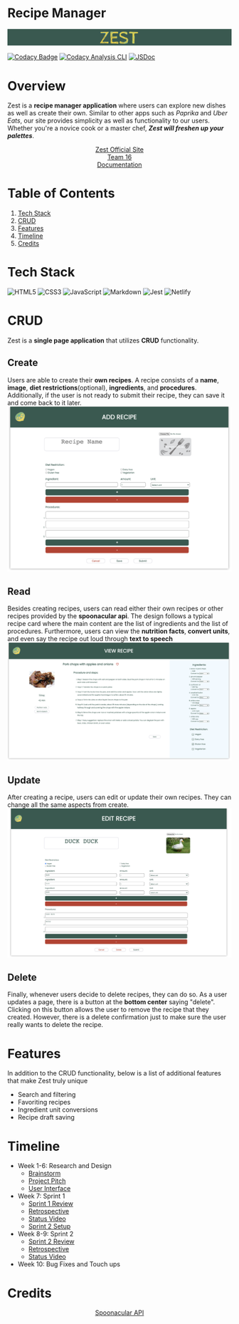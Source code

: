 # Recipe Manager

![Brand Name](./specs/readmeimages/logo.png)

[![Codacy Badge](https://api.codacy.com/project/badge/Grade/fae07a24378648a994a05d7f168bb36b)](https://app.codacy.com/gh/cse110-fa21-group16/cse110-fa21-group16?utm_source=github.com&utm_medium=referral&utm_content=cse110-fa21-group16/cse110-fa21-group16&utm_campaign=Badge_Grade_Settings)
[![Codacy Analysis CLI](https://github.com/cse110-fa21-group16/cse110-fa21-group16/actions/workflows/code_analysis.yml/badge.svg)](https://github.com/cse110-fa21-group16/cse110-fa21-group16/actions/workflows/code_analysis.yml)
[![JSDoc](https://github.com/cse110-fa21-group16/cse110-fa21-group16/actions/workflows/JSDoc.yml/badge.svg)](https://github.com/cse110-fa21-group16/cse110-fa21-group16/actions/workflows/JSDoc.yml)

# Overview 
Zest is a **recipe manager application** where users can explore new dishes as well as create their own. Similar to other apps such as *Paprika* and *Uber Eats*, our site provides simplicity as well as functionality to our users. Whether you're a novice cook or a master chef, ***Zest will freshen up your palettes***. 

<p align="center">
    <a href="https://unruffled-lichterman-185ae7.netlify.app/">Zest Official Site</a>
    <br>
    <a href="admin/team.md">Team 16</a>
    <br>
    <a href="https://cse110-fa21-group16.github.io/index.html">Documentation</a>
</p>

# Table of Contents 
1. [Tech Stack](#tech-stack)
2. [CRUD](#crud)
3. [Features](#features)
4. [Timeline](#timeline)
5. [Credits](#credits)

# Tech Stack
![HTML5](https://img.shields.io/badge/html5-%23E34F26.svg?style=for-the-badge&logo=html5&logoColor=white)
![CSS3](https://img.shields.io/badge/css3-%231572B6.svg?style=for-the-badge&logo=css3&logoColor=white)
![JavaScript](https://img.shields.io/badge/javascript-%23323330.svg?style=for-the-badge&logo=javascript&logoColor=%23F7DF1E)
![Markdown](https://img.shields.io/badge/markdown-%23000000.svg?style=for-the-badge&logo=markdown&logoColor=white)
![Jest](https://img.shields.io/badge/-jest-%23C21325?style=for-the-badge&logo=jest&logoColor=white)
![Netlify](https://img.shields.io/badge/netlify-%23000000.svg?style=for-the-badge&logo=netlify&logoColor=#00C7B7)

# CRUD 
Zest is a **single page application** that utilizes **CRUD** functionality. 

## Create 
Users are able to create their **own recipes**. A recipe consists of a **name**, **image**, **diet restrictions**(optional), **ingredients**, and **procedures**. 
Additionally, if the user is not ready to submit their recipe, they can save it and come back to it later. 
![Create Recipe](./specs/readmeimages/createrecipe.png)

## Read
Besides creating recipes, users can read either their own recipes or other recipes provided by the **spoonacular api**. The design follows a typical recipe card where the main content are the list of ingredients and the list of procedures. Furthermore, users can view the **nutrition facts**, **convert units**, and even say the recipe out loud through **text to speech**
![Read Recipe](./specs/readmeimages/readrecipe.png)

## Update 
After creating a recipe, users can edit or update their own recipes. They can change all the same aspects from create. 
![Update Recipe](./specs/readmeimages/updaterecipe.png)

## Delete
Finally, whenever users decide to delete recipes, they can do so. As a user updates a page, there is a button at the **bottom center** saying "delete". Clicking on this button allows the user to remove the recipe that they created. However, there is a delete confirmation just to make sure the user really wants to delete the recipe.

# Features
In addition to the CRUD functionality, below is a list of additional features that make Zest truly unique 
- Search and filtering
- Favoriting recipes
- Ingredient unit conversions 
- Recipe draft saving

# Timeline
- Week 1-6: Research and Design 
    - [Brainstorm](./specs/brainstorm)
    - [Project Pitch](./specs/pitch/)
    - [User Interface](./specs/interface)
- Week 7: Sprint 1
    - [Sprint 1 Review](./admin/meetings/111421-sprint-1-review.md)
    - [Retrospective](./admin/meetings/111421-retrospective.md)
    - [Status Video](./admin/videos)
    - [Sprint 2 Setup](./admin/meetings/111621-sprint-2-setup.md)
- Week 8-9: Sprint 2
    - [Sprint 2 Review](./adming/meetings/112821-sprint-2-review.md)
    - [Retrospective](./admin/meetings/112821-sprint-2-retrospective-retrium-screenshot.png)
    - [Status Video](./admin/videos)
- Week 10: Bug Fixes and Touch ups 

# Credits 
<p align="center">
    <a href="https://spoonacular.com/food-api">Spoonacular API</a>
</a>
